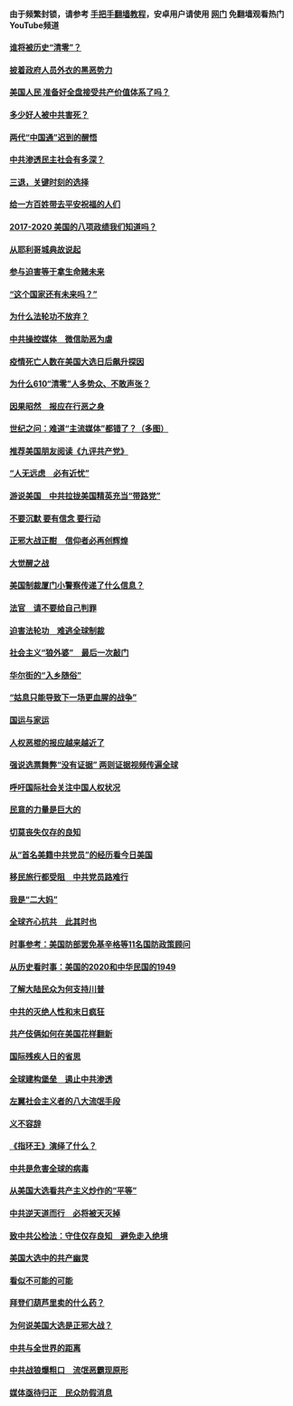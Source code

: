 #### 由于频繁封锁，请参考 [手把手翻墙教程](https://github.com/gfw-breaker/guides/wiki/)，安卓用户请使用 [网门](https://github.com/gfw-breaker/nogfw/blob/master/dl.md?t=02071200) 免翻墙观看热门YouTube频道 

#### [谁将被历史“清零”？](../pages/73/417485.md?t=02071200) 

#### [披着政府人员外衣的黑恶势力](../pages/73/417442.md?t=02071200) 

#### [美国人民 准备好全盘接受共产价值体系了吗？](../pages/73/417491.md?t=02071200) 

#### [多少好人被中共害死？](../pages/73/417144.md?t=02071200) 

#### [两代“中国通”迟到的醒悟](../pages/73/417064.md?t=02071200) 

#### [中共渗透民主社会有多深？](../pages/73/417063.md?t=02071200) 

#### [三退，关键时刻的选择](../pages/73/416969.md?t=02071200) 

#### [给一方百姓带去平安祝福的人们](../pages/73/416941.md?t=02071200) 

#### [2017-2020  美国的八项政绩我们知道吗？](../pages/73/416968.md?t=02071200) 

#### [从耶利哥城典故说起](../pages/73/416892.md?t=02071200) 

#### [参与迫害等于拿生命赌未来](../pages/73/416856.md?t=02071200) 

#### [“这个国家还有未来吗？”](../pages/73/416852.md?t=02071200) 

#### [为什么法轮功不放弃？](../pages/73/416864.md?t=02071200) 

#### [中共操控媒体　微信助恶为虐](../pages/73/416724.md?t=02071200) 

#### [疫情死亡人数在美国大选日后飙升探因](../pages/73/416606.md?t=02071200) 

#### [为什么610“清零”人多势众、不敢声张？](../pages/73/416632.md?t=02071200) 

#### [因果昭然　报应在行恶之身](../pages/73/416582.md?t=02071200) 

#### [世纪之问：难道“主流媒体”都错了？（多图）](../pages/73/416571.md?t=02071200) 

#### [推荐美国朋友阅读《九评共产党》](../pages/73/416510.md?t=02071200) 

#### [“人无远虑　必有近忧”](../pages/73/416513.md?t=02071200) 

#### [游说美国　中共拉拢美国精英充当“带路党”](../pages/73/416529.md?t=02071200) 

#### [不要沉默 要有信念 要行动](../pages/73/416457.md?t=02071200) 

#### [正邪大战正酣　信仰者必再创辉煌](../pages/73/416433.md?t=02071200) 

#### [大觉醒之战](../pages/73/416456.md?t=02071200) 

#### [美国制裁厦门小警察传递了什么信息？](../pages/73/416432.md?t=02071200) 

#### [法官　请不要给自己判罪](../pages/73/416379.md?t=02071200) 

#### [迫害法轮功　难逃全球制裁](../pages/73/416380.md?t=02071200) 

#### [社会主义“狼外婆”　最后一次敲门](../pages/73/416394.md?t=02071200) 

#### [华尔街的“入乡随俗”](../pages/73/416395.md?t=02071200) 

#### [“姑息只能导致下一场更血腥的战争”](../pages/73/416223.md?t=02071200) 

#### [国运与家运](../pages/73/416224.md?t=02071200) 

#### [人权恶棍的报应越来越近了](../pages/73/416276.md?t=02071200) 

#### [强说选票舞弊“没有证据” 两则证据视频传遍全球](../pages/73/416227.md?t=02071200) 

#### [呼吁国际社会关注中国人权状况](../pages/73/416135.md?t=02071200) 

#### [民意的力量是巨大的](../pages/73/416222.md?t=02071200) 

#### [切莫丧失仅存的良知](../pages/73/416134.md?t=02071200) 

#### [从“首名美籍中共党员”的经历看今日美国](../pages/73/416114.md?t=02071200) 

#### [移民旅行都受阻　中共党员路难行](../pages/73/416033.md?t=02071200) 

#### [我是“二大妈”](../pages/73/415529.md?t=02071200) 

#### [全球齐心抗共　此其时也](../pages/73/415989.md?t=02071200) 

#### [时事参考：美国防部罢免基辛格等11名国防政策顾问](../pages/73/415970.md?t=02071200) 

#### [从历史看时事：美国的2020和中华民国的1949](../pages/73/415949.md?t=02071200) 

#### [了解大陆民众为何支持川普](../pages/73/415950.md?t=02071200) 

#### [中共的灭绝人性和末日疯狂](../pages/73/415944.md?t=02071200) 

#### [共产伎俩如何在美国花样翻新](../pages/73/415908.md?t=02071200) 

#### [国际残疾人日的省思](../pages/73/415849.md?t=02071200) 

#### [全球建构堡垒　遏止中共渗透](../pages/73/415850.md?t=02071200) 

#### [左翼社会主义者的八大流氓手段](../pages/73/415802.md?t=02071200) 

#### [义不容辞](../pages/73/415807.md?t=02071200) 

#### [《指环王》演绎了什么？](../pages/73/415739.md?t=02071200) 

#### [中共是危害全球的病毒](../pages/73/415569.md?t=02071200) 

#### [从美国大选看共产主义炒作的“平等”](../pages/73/415654.md?t=02071200) 

#### [中共逆天道而行　必将被天灭掉](../pages/73/415626.md?t=02071200) 

#### [致中共公检法：守住仅存良知　避免走入绝境](../pages/73/415627.md?t=02071200) 

#### [美国大选中的共产幽灵](../pages/73/415618.md?t=02071200) 

#### [看似不可能的可能](../pages/73/415619.md?t=02071200) 

#### [拜登们葫芦里卖的什么药？](../pages/73/415531.md?t=02071200) 

#### [为何说美国大选是正邪大战？](../pages/73/415530.md?t=02071200) 

#### [中共与全世界的距离](../pages/73/415435.md?t=02071200) 

#### [中共战狼爆粗口　流氓恶霸现原形](../pages/73/415426.md?t=02071200) 

#### [媒体亟待归正　民众防假消息](../pages/73/415402.md?t=02071200) 

